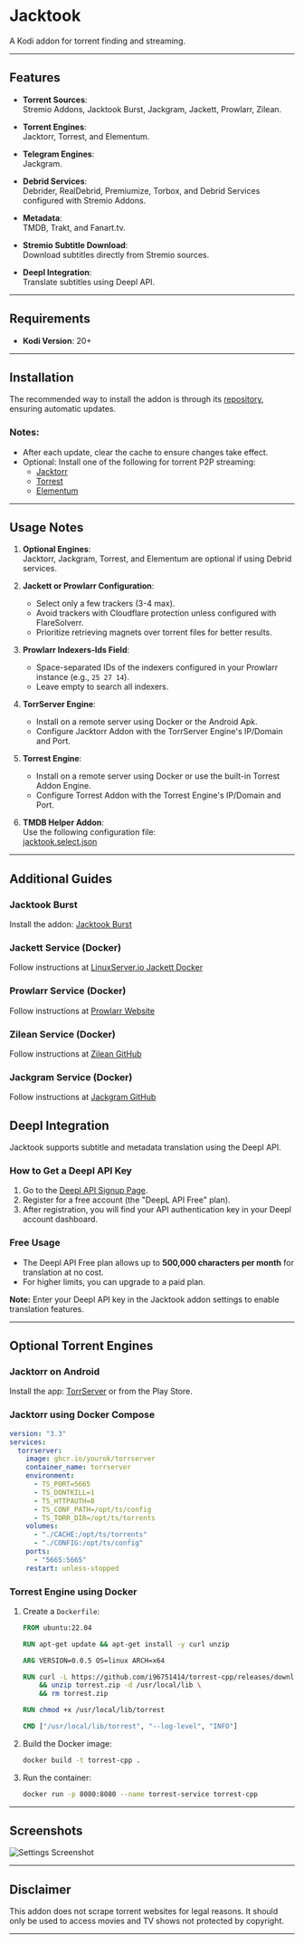 # Jacktook

A Kodi addon for torrent finding and streaming.

---

## Features

- **Torrent Sources**:  
  Stremio Addons, Jacktook Burst, Jackgram, Jackett, Prowlarr, Zilean.

- **Torrent Engines**:  
  Jacktorr, Torrest, and Elementum.

- **Telegram Engines**:  
  Jackgram.

- **Debrid Services**:  
  Debrider, RealDebrid, Premiumize, Torbox, and Debrid Services configured with Stremio Addons.

- **Metadata**:  
  TMDB, Trakt, and Fanart.tv.

- **Stremio Subtitle Download**:  
  Download subtitles directly from Stremio sources.

- **Deepl Integration**:  
  Translate subtitles using Deepl API.

---

## Requirements

- **Kodi Version**: 20+

---

## Installation

The recommended way to install the addon is through its [repository](https://github.com/Sam-Max/repository.jacktook), ensuring automatic updates.

### Notes:

- After each update, clear the cache to ensure changes take effect.
- Optional: Install one of the following for torrent P2P streaming:
  - [Jacktorr](https://github.com/Sam-Max/plugin.video.jacktorr)
  - [Torrest](https://github.com/i96751414/plugin.video.torrest)
  - [Elementum](https://elementumorg.github.io/)

---

## Usage Notes

1. **Optional Engines**:  
   Jacktorr, Jackgram, Torrest, and Elementum are optional if using Debrid services.

2. **Jackett or Prowlarr Configuration**:

   - Select only a few trackers (3-4 max).
   - Avoid trackers with Cloudflare protection unless configured with FlareSolverr.
   - Prioritize retrieving magnets over torrent files for better results.

3. **Prowlarr Indexers-Ids Field**:

   - Space-separated IDs of the indexers configured in your Prowlarr instance (e.g., `25 27 14`).
   - Leave empty to search all indexers.

4. **TorrServer Engine**:

   - Install on a remote server using Docker or the Android Apk.
   - Configure Jacktorr Addon with the TorrServer Engine's IP/Domain and Port.

5. **Torrest Engine**:

   - Install on a remote server using Docker or use the built-in Torrest Addon Engine.
   - Configure Torrest Addon with the Torrest Engine's IP/Domain and Port.

6. **TMDB Helper Addon**:  
   Use the following configuration file:  
   [jacktook.select.json](https://raw.githubusercontent.com/Sam-Max/plugin.video.jacktook/master/jacktook.select.json)

---

## Additional Guides

### Jacktook Burst

Install the addon: [Jacktook Burst](https://github.com/Sam-Max/script.jacktook.burst)

### Jackett Service (Docker)

Follow instructions at [LinuxServer.io Jackett Docker](https://hub.docker.com/r/linuxserver/jackett/)

### Prowlarr Service (Docker)

Follow instructions at [Prowlarr Website](https://prowlarr.com/#downloads-v3-docker)

### Zilean Service (Docker)

Follow instructions at [Zilean GitHub](https://github.com/iPromKnight/zilean)

### Jackgram Service (Docker)

Follow instructions at [Jackgram GitHub](https://github.com/sam-max/Jackgram)

## Deepl Integration

Jacktook supports subtitle and metadata translation using the Deepl API.

### How to Get a Deepl API Key

1. Go to the [Deepl API Signup Page](https://www.deepl.com/pro-api?cta=header-pro-api/).
2. Register for a free account (the "DeepL API Free" plan).
3. After registration, you will find your API authentication key in your Deepl account dashboard.

### Free Usage

- The Deepl API Free plan allows up to **500,000 characters per month** for translation at no cost.
- For higher limits, you can upgrade to a paid plan.

**Note:** Enter your Deepl API key in the Jacktook addon settings to enable translation features.

---

## Optional Torrent Engines

### Jacktorr on Android

Install the app: [TorrServer](https://github.com/YouROK/TorrServer/releases) or from the Play Store.

### Jacktorr using Docker Compose

```yaml
version: "3.3"
services:
  torrserver:
    image: ghcr.io/yourok/torrserver
    container_name: torrserver
    environment:
      - TS_PORT=5665
      - TS_DONTKILL=1
      - TS_HTTPAUTH=0
      - TS_CONF_PATH=/opt/ts/config
      - TS_TORR_DIR=/opt/ts/torrents
    volumes:
      - "./CACHE:/opt/ts/torrents"
      - "./CONFIG:/opt/ts/config"
    ports:
      - "5665:5665"
    restart: unless-stopped
```

### Torrest Engine using Docker

1. Create a `Dockerfile`:

   ```dockerfile
   FROM ubuntu:22.04

   RUN apt-get update && apt-get install -y curl unzip

   ARG VERSION=0.0.5 OS=linux ARCH=x64

   RUN curl -L https://github.com/i96751414/torrest-cpp/releases/download/v${VERSION}/torrest.${VERSION}.${OS}_${ARCH}.zip -o torrest.zip \
       && unzip torrest.zip -d /usr/local/lib \
       && rm torrest.zip

   RUN chmod +x /usr/local/lib/torrest

   CMD ["/usr/local/lib/torrest", "--log-level", "INFO"]
   ```

2. Build the Docker image:

   ```bash
   docker build -t torrest-cpp .
   ```

3. Run the container:
   ```bash
   docker run -p 8080:8080 --name torrest-service torrest-cpp
   ```

---

## Screenshots

![Settings Screenshot](https://raw.githubusercontent.com/Sam-Max/plugin.video.jacktook/master/resources/screenshots/settings.png)

---

## Disclaimer

This addon does not scrape torrent websites for legal reasons. It should only be used to access movies and TV shows not protected by copyright.

---

